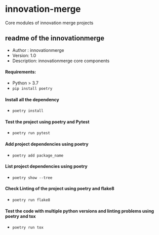# innovation-merge
Core modules of innovation merge projects

## readme of the innovationmerge

- Author : innovationmerge
- Version: 1.0
- Description: innovationmerge core components

#### Requirements: 
- Python > 3.7
- `pip install poetry`

#### Install all the dependency
- `poetry install`

#### Test the project using poetry and Pytest
- `poetry run pytest`

#### Add project dependencies using poetry 
- `poetry add package_name`

#### List project dependencies using poetry 
- `poetry show --tree`

#### Check Linting of the project using poetry and flake8
- `poetry run flake8`

#### Test the code with multiple python versions and linting problems using poetry and tox
- `poetry run tox`